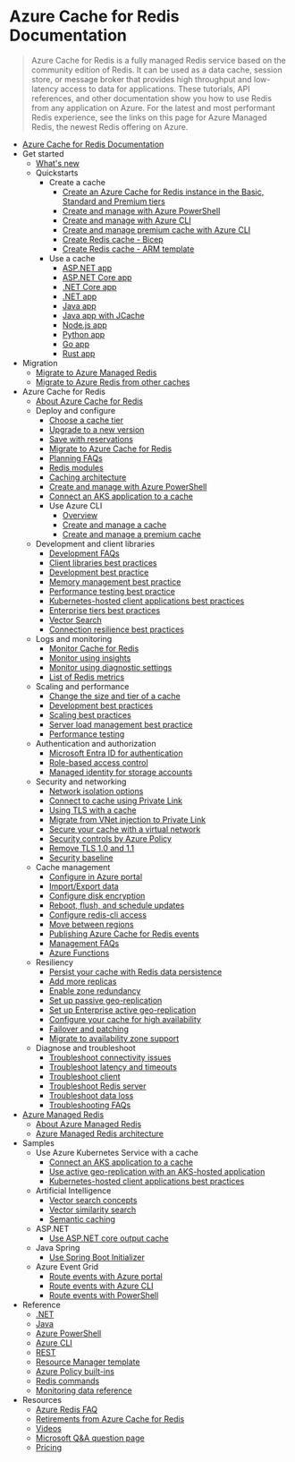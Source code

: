 # Azure Cache for Redis Documentation
> Azure Cache for Redis is a fully managed Redis service based on the community edition of Redis. It can be used as a data cache, session store, or message broker that provides high throughput and low-latency access to data for applications. These tutorials, API references, and other documentation show you how to use Redis from any application on Azure. For the latest and most performant Redis experience, see the links on this page for Azure Managed Redis, the newest Redis offering on Azure.
  - [Azure Cache for Redis Documentation](https://learn.microsoft.com/en-us/azure/azure-cache-for-redis/)
  - Get started
    - [What's new](https://learn.microsoft.com/en-us/azure/azure-cache-for-redis/cache-whats-new)
    - Quickstarts
      - Create a cache
        - [Create an Azure Cache for Redis instance in the Basic, Standard and Premium tiers](https://learn.microsoft.com/en-us/azure/azure-cache-for-redis/quickstart-create-redis)
        - [Create and manage with Azure PowerShell](https://learn.microsoft.com/azure/redis/how-to-manage-redis-cache-powershell)
        - [Create and manage with Azure CLI](https://learn.microsoft.com/azure/redis/scripts/create-manage-cache?pivots=azure-cache-redis)
        - [Create and manage premium cache with Azure CLI](https://learn.microsoft.com/en-us/azure/azure-cache-for-redis/scripts/create-manage-premium-cache-cluster)
        - [Create Redis cache - Bicep](https://learn.microsoft.com/azure/redis/redis-cache-bicep-provision)
        - [Create Redis cache - ARM template](https://learn.microsoft.com/azure/redis/redis-cache-arm-provision)
      - Use a cache
        - [ASP.NET app](https://learn.microsoft.com/azure/redis/web-app-cache-howto)
        - [ASP.NET Core app](https://learn.microsoft.com/azure/redis/web-app-aspnet-core-howto)
        - [.NET Core app](https://learn.microsoft.com/azure/redis/dotnet-core-quickstart)
        - [.NET app](https://learn.microsoft.com/azure/redis/dotnet-how-to-use-azure-redis-cache)
        - [Java app](https://learn.microsoft.com/azure/redis/java-get-started)
        - [Java app with JCache](https://learn.microsoft.com/azure/redis/java-redisson-get-started)
        - [Node.js app](https://learn.microsoft.com/azure/redis/nodejs-get-started)
        - [Python app](https://learn.microsoft.com/azure/redis/python-get-started)
        - [Go app](https://learn.microsoft.com/azure/redis/go-get-started)
        - [Rust app](https://learn.microsoft.com/azure/redis/rust-get-started)
  - Migration
    - [Migrate to Azure Managed Redis](https://learn.microsoft.com/azure/redis/migrate/migrate-overview)
    - [Migrate to Azure Redis from other caches](https://learn.microsoft.com/en-us/azure/azure-cache-for-redis/cache-migration-guide)
  - Azure Cache for Redis
    - [About Azure Cache for Redis](https://learn.microsoft.com/en-us/azure/azure-cache-for-redis/cache-overview)
    - Deploy and configure
      - [Choose a cache tier](https://learn.microsoft.com/en-us/azure/azure-cache-for-redis/cache-overview)
      - [Upgrade to a new version](https://learn.microsoft.com/en-us/azure/azure-cache-for-redis/cache-how-to-upgrade)
      - [Save with reservations](https://learn.microsoft.com/en-us/azure/azure-cache-for-redis/cache-reserved-pricing)
      - [Migrate to Azure Cache for Redis](https://learn.microsoft.com/en-us/azure/azure-cache-for-redis/cache-migration-guide)
      - [Planning FAQs](https://learn.microsoft.com/en-us/azure/azure-cache-for-redis/cache-planning-faq.yml)
      - [Redis modules](https://learn.microsoft.com/azure/redis/redis-modules)
      - [Caching architecture](https://learn.microsoft.com/azure/architecture/best-practices/caching?toc=/azure/redis-cache/toc.json)
      - [Create and manage with Azure PowerShell](https://learn.microsoft.com/azure/redis/how-to-manage-redis-cache-powershell)
      - [Connect an AKS application to a cache](https://learn.microsoft.com/azure/redis/tutorial-aks-get-started)
      - Use Azure CLI
        - [Overview](https://learn.microsoft.com/en-us/azure/azure-cache-for-redis/cli-samples)
        - [Create and manage a cache](https://learn.microsoft.com/azure/redis/scripts/create-manage-cache?pivots=azure-cache-redis)
        - [Create and manage a premium cache](https://learn.microsoft.com/en-us/azure/azure-cache-for-redis/scripts/create-manage-premium-cache-cluster)
    - Development and client libraries
      - [Development FAQs](https://learn.microsoft.com/en-us/azure/azure-cache-for-redis/cache-development-faq.yml)
      - [Client libraries best practices](https://learn.microsoft.com/en-us/azure/azure-cache-for-redis/cache-best-practices-client-libraries)
      - [Development best practice](https://learn.microsoft.com/en-us/azure/azure-cache-for-redis/cache-best-practices-development)
      - [Memory management best practice](https://learn.microsoft.com/en-us/azure/azure-cache-for-redis/cache-best-practices-memory-management)
      - [Performance testing best practice](https://learn.microsoft.com/en-us/azure/azure-cache-for-redis/cache-best-practices-performance)
      - [Kubernetes-hosted client applications best practices](https://learn.microsoft.com/en-us/azure/azure-cache-for-redis/cache-best-practices-kubernetes)
      - [Enterprise tiers best practices](https://learn.microsoft.com/en-us/azure/azure-cache-for-redis/cache-best-practices-enterprise-tiers)
      - [Vector Search](https://learn.microsoft.com/azure/redis/overview-vector-similarity)
      - [Connection resilience best practices](https://learn.microsoft.com/en-us/azure/azure-cache-for-redis/cache-best-practices-connection)
    - Logs and monitoring
      - [Monitor Cache for Redis](https://learn.microsoft.com/azure/redis/monitor-cache)
      - [Monitor using insights](https://learn.microsoft.com/en-us/azure/azure-cache-for-redis/cache-insights-overview)
      - [Monitor using diagnostic settings](https://learn.microsoft.com/en-us/azure/azure-cache-for-redis/cache-monitor-diagnostic-settings)
      - [List of Redis metrics](https://learn.microsoft.com/azure/redis/monitor-cache-reference)
    - Scaling and performance
      - [Change the size and tier of a cache](https://learn.microsoft.com/en-us/azure/azure-cache-for-redis/cache-how-to-scale)
      - [Development best practices](https://learn.microsoft.com/en-us/azure/azure-cache-for-redis/cache-best-practices-development)
      - [Scaling best practices](https://learn.microsoft.com/en-us/azure/azure-cache-for-redis/cache-best-practices-scale)
      - [Server load management best practice](https://learn.microsoft.com/en-us/azure/azure-cache-for-redis/cache-best-practices-server-load)
      - [Performance testing](https://learn.microsoft.com/en-us/azure/azure-cache-for-redis/cache-best-practices-performance)
    - Authentication and authorization
      - [Microsoft Entra ID for authentication](https://learn.microsoft.com/en-us/azure/azure-cache-for-redis/cache-azure-active-directory-for-authentication)
      - [Role-based access control](https://learn.microsoft.com/en-us/azure/azure-cache-for-redis/cache-configure-role-based-access-control)
      - [Managed identity for storage accounts](https://learn.microsoft.com/en-us/azure/azure-cache-for-redis/cache-managed-identity)
    - Security and networking
      - [Network isolation options](https://learn.microsoft.com/en-us/azure/azure-cache-for-redis/cache-network-isolation)
      - [Connect to cache using Private Link](https://learn.microsoft.com/en-us/azure/azure-cache-for-redis/cache-private-link)
      - [Using TLS with a cache](https://learn.microsoft.com/en-us/azure/azure-cache-for-redis/cache-tls-configuration)
      - [Migrate from VNet injection to Private Link](https://learn.microsoft.com/en-us/azure/azure-cache-for-redis/cache-vnet-migration)
      - [Secure your cache with a virtual network](https://learn.microsoft.com/en-us/azure/azure-cache-for-redis/cache-how-to-premium-vnet)
      - [Security controls by Azure Policy](https://learn.microsoft.com/azure/redis/security-controls-policy)
      - [Remove TLS 1.0 and 1.1](https://learn.microsoft.com/en-us/azure/azure-cache-for-redis/cache-remove-tls-10-11)
      - [Security baseline](https://learn.microsoft.com/security/benchmark/azure/baselines/azure-cache-for-redis-security-baseline?toc=/azure/azure-cache-for-redis/TOC.json)
    - Cache management
      - [Configure in Azure portal](https://learn.microsoft.com/en-us/azure/azure-cache-for-redis/cache-configure)
      - [Import/Export data](https://learn.microsoft.com/en-us/azure/azure-cache-for-redis/cache-how-to-import-export-data)
      - [Configure disk encryption](https://learn.microsoft.com/en-us/azure/azure-cache-for-redis/cache-how-to-encryption)
      - [Reboot, flush, and schedule updates](https://learn.microsoft.com/en-us/azure/azure-cache-for-redis/cache-administration)
      - [Configure redis-cli access](https://learn.microsoft.com/en-us/azure/azure-cache-for-redis/cache-how-to-redis-cli-tool)
      - [Move between regions](https://learn.microsoft.com/en-us/azure/azure-cache-for-redis/cache-moving-resources)
      - [Publishing Azure Cache for Redis events](https://learn.microsoft.com/en-us/azure/azure-cache-for-redis/cache-event-grid)
      - [Management FAQs](https://learn.microsoft.com/en-us/azure/azure-cache-for-redis/cache-management-faq.yml)
      - [Azure Functions](https://learn.microsoft.com/en-us/azure/azure-functions/functions-bindings-cache)
    - Resiliency
      - [Persist your cache with Redis data persistence](https://learn.microsoft.com/en-us/azure/azure-cache-for-redis/cache-how-to-premium-persistence)
      - [Add more replicas](https://learn.microsoft.com/en-us/azure/azure-cache-for-redis/cache-how-to-multi-replicas)
      - [Enable zone redundancy](https://learn.microsoft.com/en-us/azure/azure-cache-for-redis/cache-how-to-zone-redundancy)
      - [Set up passive geo-replication](https://learn.microsoft.com/en-us/azure/azure-cache-for-redis/cache-how-to-geo-replication)
      - [Set up Enterprise active geo-replication](https://learn.microsoft.com/en-us/azure/azure-cache-for-redis/cache-how-to-active-geo-replication)
      - [Configure your cache for high availability](https://learn.microsoft.com/en-us/azure/azure-cache-for-redis/cache-high-availability)
      - [Failover and patching](https://learn.microsoft.com/en-us/azure/azure-cache-for-redis/cache-failover)
      - [Migrate to availability zone support](https://learn.microsoft.com/en-us/azure/reliability/migrate-cache-redis)
    - Diagnose and troubleshoot
      - [Troubleshoot connectivity issues](https://learn.microsoft.com/en-us/azure/azure-cache-for-redis/cache-troubleshoot-connectivity)
      - [Troubleshoot latency and timeouts](https://learn.microsoft.com/en-us/azure/azure-cache-for-redis/cache-troubleshoot-timeouts)
      - [Troubleshoot client](https://learn.microsoft.com/en-us/azure/azure-cache-for-redis/cache-troubleshoot-client)
      - [Troubleshoot Redis server](https://learn.microsoft.com/en-us/azure/azure-cache-for-redis/cache-troubleshoot-server)
      - [Troubleshoot data loss](https://learn.microsoft.com/en-us/azure/azure-cache-for-redis/cache-troubleshoot-data-loss)
      - [Troubleshooting FAQs](https://learn.microsoft.com/en-us/azure/azure-cache-for-redis/cache-monitor-troubleshoot-faq.yml)
  - [Azure Managed Redis](https://learn.microsoft.com/azure/redis/index)
    - [About Azure Managed Redis](https://learn.microsoft.com/azure/redis/overview)
    - [Azure Managed Redis architecture](https://learn.microsoft.com/azure/redis/architecture)
  - Samples
    - Use Azure Kubernetes Service with a cache
      - [Connect an AKS application to a cache](https://learn.microsoft.com/azure/redis/tutorial-aks-get-started)
      - [Use active geo-replication with an AKS-hosted application](https://learn.microsoft.com/azure/redis/tutorial-active-replication)
      - [Kubernetes-hosted client applications best practices](https://learn.microsoft.com/en-us/azure/azure-cache-for-redis/cache-best-practices-kubernetes)
    - Artificial Intelligence
      - [Vector search concepts](https://learn.microsoft.com/azure/redis/overview-vector-similarity)
      - [Vector similarity search](https://learn.microsoft.com/azure/redis/tutorial-vector-similarity)
      - [Semantic caching](https://learn.microsoft.com/azure/redis/tutorial-semantic-cache)
    - ASP.NET
      - [Use ASP.NET core output cache](https://learn.microsoft.com/azure/redis/aspnet-core-output-cache-provider)
    - Java Spring
      - [Use Spring Boot Initializer](https://learn.microsoft.com/azure/developer/java/spring-framework/configure-spring-boot-initializer-java-app-with-redis-cache)
    - Azure Event Grid
      - [Route events with Azure portal](https://learn.microsoft.com/en-us/azure/azure-cache-for-redis/cache-event-grid-quickstart-portal)
      - [Route events with Azure CLI](https://learn.microsoft.com/en-us/azure/azure-cache-for-redis/cache-event-grid-quickstart-cli)
      - [Route events with PowerShell](https://learn.microsoft.com/en-us/azure/azure-cache-for-redis/cache-event-grid-quickstart-powershell)
  - Reference
    - [.NET](https://learn.microsoft.com/dotnet/api/microsoft.azure.management.redis)
    - [Java](https://learn.microsoft.com/java/api/com.microsoft.azure.management.redis.rediscache)
    - [Azure PowerShell](https://learn.microsoft.com/powershell/module/az.rediscache)
    - [Azure CLI](https://learn.microsoft.com/cli/azure/redis)
    - [REST](https://learn.microsoft.com/rest/api/redis/)
    - [Resource Manager template](https://learn.microsoft.com/azure/templates/microsoft.cache/allversions)
    - [Azure Policy built-ins](https://learn.microsoft.com/en-us/azure/azure-cache-for-redis/policy-reference)
    - [Redis commands](https://redis.io/commands)
    - [Monitoring data reference](https://learn.microsoft.com/azure/redis/monitor-cache-reference)
  - Resources
    - [Azure Redis FAQ](https://learn.microsoft.com/azure/redis/faq)
    - [Retirements from Azure Cache for Redis](https://learn.microsoft.com/en-us/azure/azure-cache-for-redis/cache-retired-features)
    - [Videos](https://www.youtube.com/results?search_query=azure+cache+redis)
    - [Microsoft Q&A question page](https://learn.microsoft.com/answers/tags/170/azure-cache-redis)
    - [Pricing](https://azure.microsoft.com/pricing/details/cache/)
